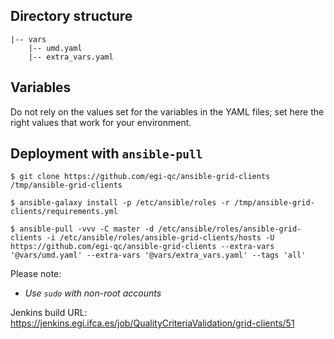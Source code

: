 ## Directory structure

    |-- vars
        |-- umd.yaml
        |-- extra_vars.yaml

## Variables

Do not rely on the values set for the variables in the YAML files; set here 
the right values that work for your environment.

## Deployment with `ansible-pull`

    $ git clone https://github.com/egi-qc/ansible-grid-clients /tmp/ansible-grid-clients

    $ ansible-galaxy install -p /etc/ansible/roles -r /tmp/ansible-grid-clients/requirements.yml

    $ ansible-pull -vvv -C master -d /etc/ansible/roles/ansible-grid-clients -i /etc/ansible/roles/ansible-grid-clients/hosts -U https://github.com/egi-qc/ansible-grid-clients --extra-vars '@vars/umd.yaml' --extra-vars '@vars/extra_vars.yaml' --tags 'all'

Please note:
  - _Use `sudo` with non-root accounts_

Jenkins build URL: https://jenkins.egi.ifca.es/job/QualityCriteriaValidation/grid-clients/51
